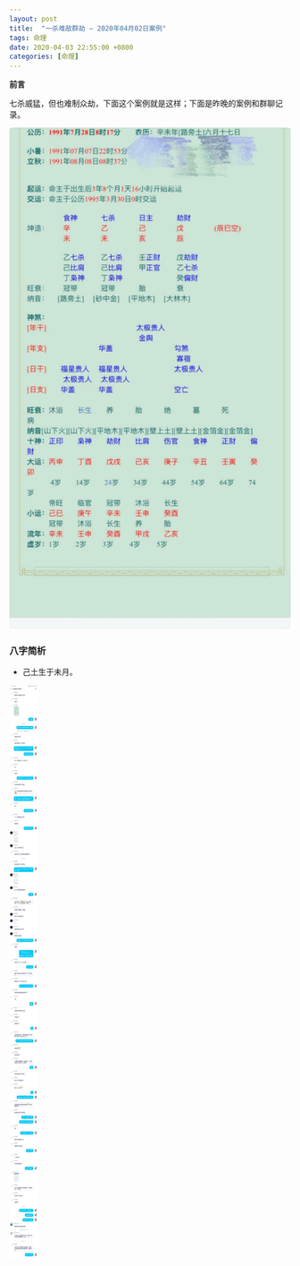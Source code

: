 ```yaml
---
layout: post
title:  "一杀难敌群劫 — 2020年04月02日案例"
tags: 命理
date: 2020-04-03 22:55:00 +0800
categories: [命理] 
---
```


**前言**

七杀威猛，但也难制众劫，下面这个案例就是这样；下面是昨晚的案例和群聊记录。

![01](/img/2020-04-03-bazi-xinwei/bz1991.jpg)

### 八字简析

- 己土生于未月。

![00](/img/2020-04-03-bazi-xinwei/bz.jpg)
